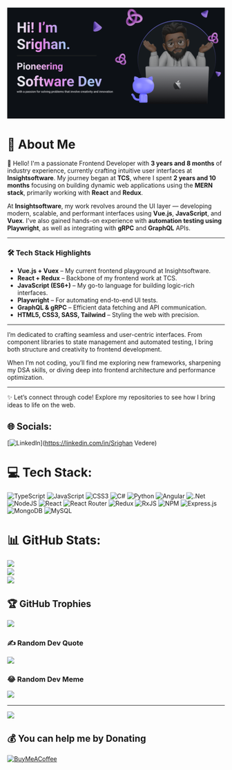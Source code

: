 ![Logo](https://github.com/srighankittu/srighankittu/blob/main/My%20README.png)

# 💫 About Me

👋 Hello! I'm a passionate Frontend Developer with **3 years and 8 months** of industry experience, currently crafting intuitive user interfaces at **Insightsoftware**. My journey began at **TCS**, where I spent **2 years and 10 months** focusing on building dynamic web applications using the **MERN stack**, primarily working with **React** and **Redux**.

At **Insightsoftware**, my work revolves around the UI layer — developing modern, scalable, and performant interfaces using **Vue.js**, **JavaScript**, and **Vuex**. I’ve also gained hands-on experience with **automation testing using Playwright**, as well as integrating with **gRPC** and **GraphQL** APIs.

---

### 🛠️ Tech Stack Highlights

- **Vue.js + Vuex** – My current frontend playground at Insightsoftware.
- **React + Redux** – Backbone of my frontend work at TCS.
- **JavaScript (ES6+)** – My go-to language for building logic-rich interfaces.
- **Playwright** – For automating end-to-end UI tests.
- **GraphQL & gRPC** – Efficient data fetching and API communication.
- **HTML5, CSS3, SASS, Tailwind** – Styling the web with precision.

---

I’m dedicated to crafting seamless and user-centric interfaces. From component libraries to state management and automated testing, I bring both structure and creativity to frontend development.

When I’m not coding, you’ll find me exploring new frameworks, sharpening my DSA skills, or diving deep into frontend architecture and performance optimization.

---

✨ Let’s connect through code! Explore my repositories to see how I bring ideas to life on the web.



## 🌐 Socials:
[![LinkedIn](https://img.shields.io/badge/LinkedIn-%230077B5.svg?logo=linkedin&logoColor=white)](https://linkedin.com/in/Srighan Vedere) 

# 💻 Tech Stack:
![TypeScript](https://img.shields.io/badge/typescript-%23007ACC.svg?style=for-the-badge&logo=typescript&logoColor=white) ![JavaScript](https://img.shields.io/badge/javascript-%23323330.svg?style=for-the-badge&logo=javascript&logoColor=%23F7DF1E) ![CSS3](https://img.shields.io/badge/css3-%231572B6.svg?style=for-the-badge&logo=css3&logoColor=white) ![C#](https://img.shields.io/badge/c%23-%23239120.svg?style=for-the-badge&logo=csharp&logoColor=white) ![Python](https://img.shields.io/badge/python-3670A0?style=for-the-badge&logo=python&logoColor=ffdd54) ![Angular](https://img.shields.io/badge/angular-%23DD0031.svg?style=for-the-badge&logo=angular&logoColor=white) ![.Net](https://img.shields.io/badge/.NET-5C2D91?style=for-the-badge&logo=.net&logoColor=white) ![NodeJS](https://img.shields.io/badge/node.js-6DA55F?style=for-the-badge&logo=node.js&logoColor=white) ![React](https://img.shields.io/badge/react-%2320232a.svg?style=for-the-badge&logo=react&logoColor=%2361DAFB) ![React Router](https://img.shields.io/badge/React_Router-CA4245?style=for-the-badge&logo=react-router&logoColor=white) ![Redux](https://img.shields.io/badge/redux-%23593d88.svg?style=for-the-badge&logo=redux&logoColor=white) ![RxJS](https://img.shields.io/badge/rxjs-%23B7178C.svg?style=for-the-badge&logo=reactivex&logoColor=white) ![NPM](https://img.shields.io/badge/NPM-%23CB3837.svg?style=for-the-badge&logo=npm&logoColor=white) ![Express.js](https://img.shields.io/badge/express.js-%23404d59.svg?style=for-the-badge&logo=express&logoColor=%2361DAFB) ![MongoDB](https://img.shields.io/badge/MongoDB-%234ea94b.svg?style=for-the-badge&logo=mongodb&logoColor=white) ![MySQL](https://img.shields.io/badge/mysql-%2300000f.svg?style=for-the-badge&logo=mysql&logoColor=white)
# 📊 GitHub Stats:
![](https://github-readme-stats.vercel.app/api?username=srighankittu&theme=dark&hide_border=false&include_all_commits=true&count_private=true)<br/>
![](https://github-readme-streak-stats.herokuapp.com/?user=srighankittu&theme=dark&hide_border=false)<br/>
![](https://github-readme-stats.vercel.app/api/top-langs/?username=srighankittu&theme=dark&hide_border=false&include_all_commits=true&count_private=true&layout=compact)

## 🏆 GitHub Trophies
![](https://github-profile-trophy.vercel.app/?username=srighankittu&theme=radical&no-frame=false&no-bg=true&margin-w=4)

### ✍️ Random Dev Quote
![](https://quotes-github-readme.vercel.app/api?type=horizontal&theme=radical)

### 😂 Random Dev Meme
<img src='https://randommeme-five.vercel.app/' style="height: 400px;"/>

---
[![](https://visitcount.itsvg.in/api?id=srighankittu&icon=0&color=0)](https://visitcount.itsvg.in)

  ## 💰 You can help me by Donating
  [![BuyMeACoffee](https://img.shields.io/badge/Buy%20Me%20a%20Coffee-ffdd00?style=for-the-badge&logo=buy-me-a-coffee&logoColor=black)](https://buymeacoffee.com/srighankittu) 

  
<!-- Proudly created with GPRM ( https://gprm.itsvg.in ) -->
